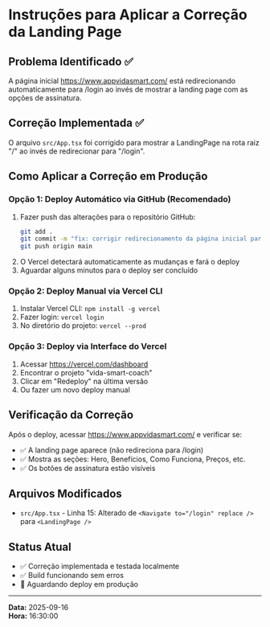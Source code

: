 # Instruções para Aplicar a Correção da Landing Page

## Problema Identificado ✅
A página inicial https://www.appvidasmart.com/ está redirecionando automaticamente para /login ao invés de mostrar a landing page com as opções de assinatura.

## Correção Implementada ✅
O arquivo `src/App.tsx` foi corrigido para mostrar a LandingPage na rota raiz "/" ao invés de redirecionar para "/login".

## Como Aplicar a Correção em Produção

### Opção 1: Deploy Automático via GitHub (Recomendado)
1. Fazer push das alterações para o repositório GitHub:
   ```bash
   git add .
   git commit -m "fix: corrigir redirecionamento da página inicial para mostrar landing page"
   git push origin main
   ```
2. O Vercel detectará automaticamente as mudanças e fará o deploy
3. Aguardar alguns minutos para o deploy ser concluído

### Opção 2: Deploy Manual via Vercel CLI
1. Instalar Vercel CLI: `npm install -g vercel`
2. Fazer login: `vercel login`
3. No diretório do projeto: `vercel --prod`

### Opção 3: Deploy via Interface do Vercel
1. Acessar https://vercel.com/dashboard
2. Encontrar o projeto "vida-smart-coach"
3. Clicar em "Redeploy" na última versão
4. Ou fazer um novo deploy manual

## Verificação da Correção
Após o deploy, acessar https://www.appvidasmart.com/ e verificar se:
- ✅ A landing page aparece (não redireciona para /login)
- ✅ Mostra as seções: Hero, Benefícios, Como Funciona, Preços, etc.
- ✅ Os botões de assinatura estão visíveis

## Arquivos Modificados
- `src/App.tsx` - Linha 15: Alterado de `<Navigate to="/login" replace />` para `<LandingPage />`

## Status Atual
- ✅ Correção implementada e testada localmente
- ✅ Build funcionando sem erros
- 🔄 Aguardando deploy em produção

---
**Data:** 2025-09-16  
**Hora:** 16:30:00

